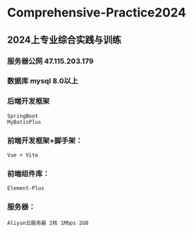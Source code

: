 # Comprehensive-Practice2024
## 2024上专业综合实践与训练
### 服务器公网 47.115.203.179
### 数据库 mysql 8.0以上
### 后端开发框架 
	SpringBoot
	MyBatisPlus
### 前端开发框架+脚手架：
	Vue + Vite
### 前端组件库：
	Element-Plus
### 服务器：
	Aliyun云服务器 2核 1Mbps 2GB
 
